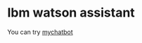 # Ibm watson assistant
 You can try [mychatbot](https://mada-almasudi.github.io/IBM-WATSON-ASSISTENT/)

